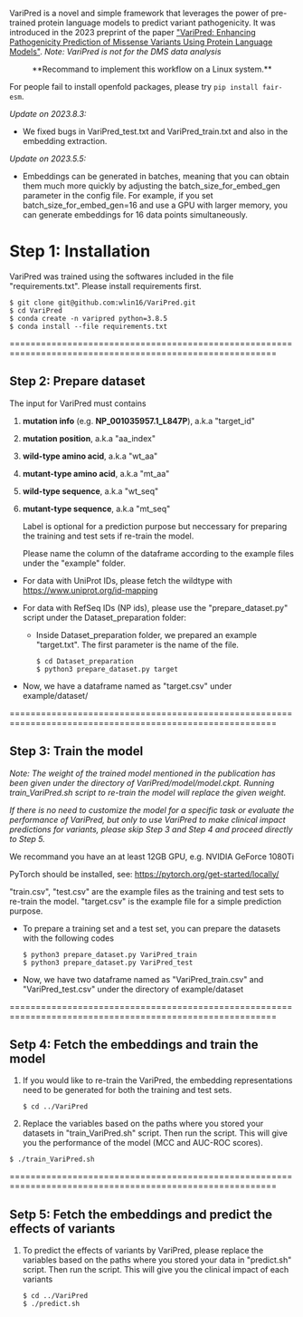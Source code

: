 VariPred is a novel and simple framework that leverages the power of pre-trained protein language models to predict variant pathogenicity. It was introduced in the 2023 preprint of the paper ["VariPred: Enhancing Pathogenicity Prediction of Missense Variants Using Protein Language Models"](https://www.biorxiv.org/content/10.1101/2023.03.16.532942v1). *Note: VariPred is not for the DMS data analysis*


<center> **Recommand to implement this workflow on a Linux system.** </center>  


For people fail to install openfold packages, please try `pip install fair-esm`.

*Update on 2023.8.3:*
- We fixed bugs in VariPred_test.txt and VariPred_train.txt and also in the embedding extraction.

*Update on 2023.5.5:*
- Embeddings can be generated in batches, meaning that you can obtain them much more quickly by adjusting the batch_size_for_embed_gen parameter in the config file. For example, if you set batch_size_for_embed_gen=16 and use a GPU with larger memory, you can generate embeddings for 16 data points simultaneously.


# Step 1: Installation

VariPred was trained using the softwares included in the file "requirements.txt". Please install requirements first.

```shell
$ git clone git@github.com:wlin16/VariPred.git
$ cd VariPred
$ conda create -n varipred python=3.8.5
$ conda install --file requirements.txt

```
=========================================================================================================

## Step 2: Prepare dataset

The input for VariPred must contains

1.  **mutation info** (e.g. **NP_001035957.1_L847P**), a.k.a "target_id"

2.  **mutation position**, a.k.a "aa_index"

3.  **wild-type amino acid**, a.k.a "wt_aa"

4.  **mutant-type amino acid**, a.k.a "mt_aa"

5.  **wild-type sequence**, a.k.a "wt_seq"

6.  **mutant-type sequence**, a.k.a "mt_seq"

    Label is optional for a prediction purpose but neccessary for preparing the training and test sets if re-train the model.

    Please name the column of the dataframe according to the example files under the "example" folder.

- For data with UniProt IDs, please fetch the wildtype with https://www.uniprot.org/id-mapping

- For data with RefSeq IDs (NP ids), please use the "prepare_dataset.py" script under the Dataset_preparation folder:

  - Inside Dataset_preparation folder, we prepared an example "target.txt". The first parameter is the name of the file.

    ```shell
    $ cd Dataset_preparation
    $ python3 prepare_dataset.py target
    ```

- Now, we have a dataframe named as "target.csv" under example/dataset/

=========================================================================================================



## Step 3: Train the model

*Note: The weight of the trained model mentioned in the publication has been given under the directory of VariPred/model/model.ckpt. Running train_VariPred.sh script to re-train the model will replace the given weight.*  

*If there is no need to customize the model for a specific task or evaluate the performance of VariPred, but only to use VariPred to make clinical impact predictions for variants, please skip Step 3 and Step 4 and proceed directly to Step 5.*  



We recommand you have an at least 12GB GPU, e.g. NVIDIA GeForce 1080Ti

PyTorch should be installed, see: https://pytorch.org/get-started/locally/

"train.csv", "test.csv" are the example files as the training and test sets to re-train the model. "target.csv" is the example file for a simple prediction purpose.

- To prepare a training set and a test set, you can prepare the datasets with the following codes

    ```shell
    $ python3 prepare_dataset.py VariPred_train
    $ python3 prepare_dataset.py VariPred_test
    ```

- Now, we have two dataframe named as "VariPred_train.csv" and "VariPred_test.csv" under the directory of example/dataset

=========================================================================================================


## Setp 4: Fetch the embeddings and train the model

1. If you would like to re-train the VariPred, the embedding representations need to be generated for both the training and test sets.

   ```shell
   $ cd ../VariPred
   ```

2. Replace the variables based on the paths where you stored your datasets in "train_VariPred.sh" script. Then run the script. This will give you the performance of the model (MCC and AUC-ROC scores). 

```shell
$ ./train_VariPred.sh
```

=========================================================================================================

## Setp 5: Fetch the embeddings and predict the effects of variants

1. To predict the effects of variants by VariPred, please replace the variables based on the paths where you stored your data in "predict.sh" script. Then run the script. This will give you the clinical impact of each variants

   ```shell
   $ cd ../VariPred
   $ ./predict.sh
   ```
